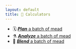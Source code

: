 ```yaml
---
layout: default
title: 🧮 Calculators
---
```


- 🗓️ [**_Plan_** a batch of mead](plan)
- ⚗️ [**_Analyze_** a batch of mead](analyze)
- 🥣 [**_Blend_** a batch of mead](blend)

